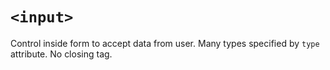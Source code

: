 # `<input>`

Control inside form to accept data from user. Many types specified by `type` attribute. No closing tag.
